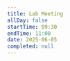 ```yaml
---
title: Lab Meeting
allDay: false
startTime: 09:30
endTime: 11:00
date: 2025-06-05
completed: null
---
```

